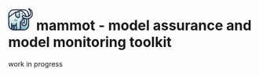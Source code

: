 # <img src="icon.png" width="10%" height="10%"> mammot - model assurance and model monitoring toolkit
work in progress
